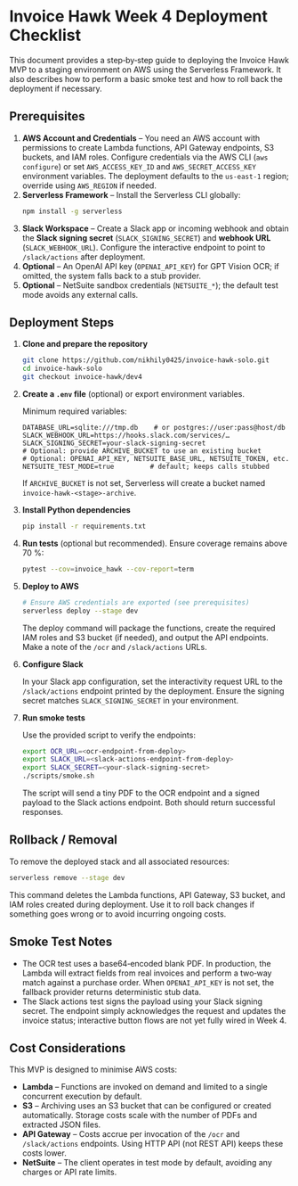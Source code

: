 # Invoice Hawk Week 4 Deployment Checklist

This document provides a step‑by‑step guide to deploying the Invoice Hawk
MVP to a staging environment on AWS using the Serverless Framework.  It
also describes how to perform a basic smoke test and how to roll back
the deployment if necessary.

## Prerequisites

1. **AWS Account and Credentials** – You need an AWS account with
   permissions to create Lambda functions, API Gateway endpoints,
   S3 buckets, and IAM roles.  Configure credentials via the AWS CLI
   (`aws configure`) or set `AWS_ACCESS_KEY_ID` and
   `AWS_SECRET_ACCESS_KEY` environment variables.  The deployment
   defaults to the `us‑east‑1` region; override using `AWS_REGION` if
   needed.
2. **Serverless Framework** – Install the Serverless CLI globally:
   ```bash
   npm install -g serverless
   ```
3. **Slack Workspace** – Create a Slack app or incoming webhook and
   obtain the **Slack signing secret** (`SLACK_SIGNING_SECRET`) and
   **webhook URL** (`SLACK_WEBHOOK_URL`).  Configure the interactive
   endpoint to point to `/slack/actions` after deployment.
4. **Optional** – An OpenAI API key (`OPENAI_API_KEY`) for GPT Vision
   OCR; if omitted, the system falls back to a stub provider.
5. **Optional** – NetSuite sandbox credentials (`NETSUITE_*`); the
   default test mode avoids any external calls.

## Deployment Steps

1. **Clone and prepare the repository**

   ```bash
   git clone https://github.com/nikhily0425/invoice-hawk-solo.git
   cd invoice-hawk-solo
   git checkout invoice-hawk/dev4
   ```

2. **Create a `.env` file** (optional) or export environment variables.

   Minimum required variables:
   ```env
   DATABASE_URL=sqlite:///tmp.db    # or postgres://user:pass@host/db
   SLACK_WEBHOOK_URL=https://hooks.slack.com/services/…
   SLACK_SIGNING_SECRET=your-slack-signing-secret
   # Optional: provide ARCHIVE_BUCKET to use an existing bucket
   # Optional: OPENAI_API_KEY, NETSUITE_BASE_URL, NETSUITE_TOKEN, etc.
   NETSUITE_TEST_MODE=true         # default; keeps calls stubbed
   ```

   If `ARCHIVE_BUCKET` is not set, Serverless will create a bucket
   named `invoice-hawk-<stage>-archive`.

3. **Install Python dependencies**

   ```bash
   pip install -r requirements.txt
   ```

4. **Run tests** (optional but recommended).  Ensure coverage remains
   above 70 %:

   ```bash
   pytest --cov=invoice_hawk --cov-report=term
   ```

5. **Deploy to AWS**

   ```bash
   # Ensure AWS credentials are exported (see prerequisites)
   serverless deploy --stage dev
   ```

   The deploy command will package the functions, create the
   required IAM roles and S3 bucket (if needed), and output the API
   endpoints.  Make a note of the `/ocr` and `/slack/actions` URLs.

6. **Configure Slack**

   In your Slack app configuration, set the interactivity request URL
   to the `/slack/actions` endpoint printed by the deployment.  Ensure
   the signing secret matches `SLACK_SIGNING_SECRET` in your environment.

7. **Run smoke tests**

   Use the provided script to verify the endpoints:

   ```bash
   export OCR_URL=<ocr-endpoint-from-deploy>
   export SLACK_URL=<slack-actions-endpoint-from-deploy>
   export SLACK_SECRET=<your-slack-signing-secret>
   ./scripts/smoke.sh
   ```

   The script will send a tiny PDF to the OCR endpoint and a signed
   payload to the Slack actions endpoint.  Both should return
   successful responses.

## Rollback / Removal

To remove the deployed stack and all associated resources:

```bash
serverless remove --stage dev
```

This command deletes the Lambda functions, API Gateway, S3 bucket, and
IAM roles created during deployment.  Use it to roll back changes if
something goes wrong or to avoid incurring ongoing costs.

## Smoke Test Notes

- The OCR test uses a base64‑encoded blank PDF.  In production, the
  Lambda will extract fields from real invoices and perform a two‑way
  match against a purchase order.  When `OPENAI_API_KEY` is not set,
  the fallback provider returns deterministic stub data.
- The Slack actions test signs the payload using your Slack signing
  secret.  The endpoint simply acknowledges the request and updates
  the invoice status; interactive button flows are not yet fully
  wired in Week 4.

## Cost Considerations

This MVP is designed to minimise AWS costs:

- **Lambda** – Functions are invoked on demand and limited to a single
  concurrent execution by default.
- **S3** – Archiving uses an S3 bucket that can be configured or
  created automatically.  Storage costs scale with the number of PDFs
  and extracted JSON files.
- **API Gateway** – Costs accrue per invocation of the `/ocr` and
  `/slack/actions` endpoints.  Using HTTP API (not REST API) keeps
  these costs lower.
- **NetSuite** – The client operates in test mode by default, avoiding
  any charges or API rate limits.